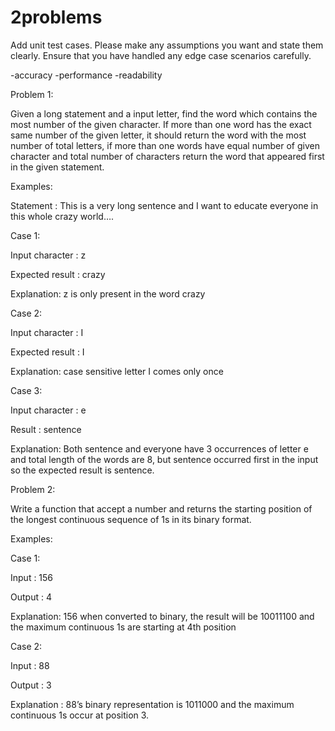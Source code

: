 # 2problems

Add unit test cases. 
Please make any assumptions you want and state them clearly.
Ensure that you have handled any edge case scenarios carefully. 

-accuracy
-performance 
-readability

 

Problem 1:

Given a long statement and a input letter, find the word which contains the most number of the given character. If more than one word has the exact same number of the given letter, it should return the word with the most number of total letters, if more than one words have equal number of given character and total number of characters return the word that appeared first in the given statement.

 

Examples:

Statement : This is a very long sentence and I want to educate everyone in this whole crazy world….

 

Case 1:

Input character : z

Expected result : crazy

Explanation: z is only present in the word crazy

 

Case 2:

Input character : I

Expected result : I

Explanation: case sensitive letter I comes only once

 

Case 3:

Input character : e

Result : sentence

Explanation: Both sentence and everyone have 3 occurrences of letter e and total length of the words are 8, but sentence occurred first in the input so the expected result is sentence.

 

Problem 2:

Write a function that accept a number and returns the starting position of the longest continuous sequence of 1s in its binary format.

 

Examples:

Case 1:

Input : 156

Output : 4

Explanation: 156 when converted to binary, the result will be 10011100 and the maximum continuous 1s are starting at 4th position

 

Case 2:

Input : 88

Output : 3

Explanation : 88’s binary representation is 1011000 and the maximum continuous 1s occur at position 3.
